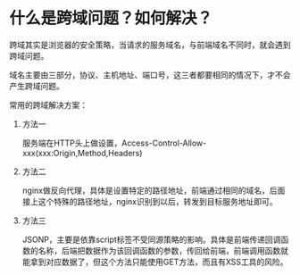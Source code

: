# 什么是跨域问题？如何解决？

跨域其实是浏览器的安全策略，当请求的服务域名，与前端域名不同时，就会遇到跨域问题。

域名主要由三部分，协议、主机地址、端口号，这三者都要相同的情况下，才不会产生跨域问题。



常用的跨域解决方案：

1. 方法一

   服务端在HTTP头上做设置，Access-Control-Allow-xxx(xxx:Origin,Method,Headers)

2. 方法二

   nginx做反向代理，具体是设置特定的路径地址，前端通过相同的域名，后面接上这个特殊的路径地址，nginx识别到以后，转发到目标服务地址即可。

3. 方法三

   JSONP，主要是依靠script标签不受同源策略的影响。具体是前端传递回调函数的名称，后端把数据作为该回调函数的参数，传回给前端，前端调用函数就能拿到对应数据了，但这个方法只能使用GET方法，而且有XSS工具的风险。
